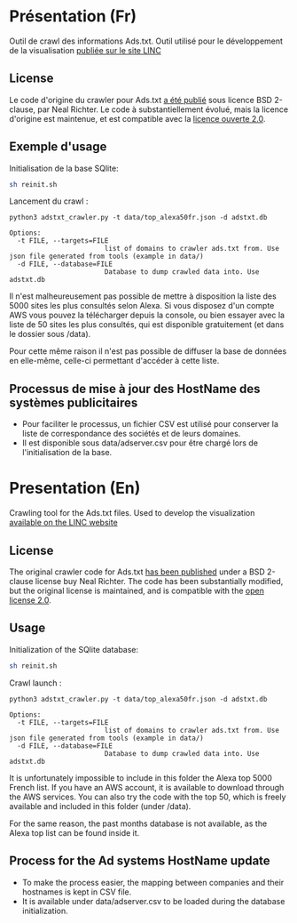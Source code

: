 # Présentation (Fr)

Outil de crawl des informations Ads.txt.  Outil utilisé pour le développement de la visualisation [publiée sur le site LINC](https://linc.cnil.fr/webpub-adstxt-sellersjson/ads_study.html)

## License
Le code d'origine du crawler pour Ads.txt [a été publié](https://github.com/InteractiveAdvertisingBureau/adstxtcrawler) sous licence BSD 2-clause, par Neal Richter. Le code à substantiellement évolué, mais la licence d'origine est maintenue, et est compatible avec la [licence ouverte 2.0](../../LICENSE.md).

## Exemple d'usage

Initialisation de la base SQlite:

``` bash
sh reinit.sh
```
Lancement du crawl :

```
python3 adstxt_crawler.py -t data/top_alexa50fr.json -d adstxt.db

Options:
  -t FILE, --targets=FILE
                        list of domains to crawler ads.txt from. Use json file generated from tools (example in data/)
  -d FILE, --database=FILE
                        Database to dump crawled data into. Use adstxt.db
```
Il n'est malheureusement pas possible de mettre à disposition la liste des 5000 sites les plus consultés selon Alexa.
Si vous disposez d'un compte AWS vous pouvez la télécharger depuis la console, ou bien essayer avec la liste de 50 sites les plus consultés, qui est disponible gratuitement (et dans le dossier sous /data).

Pour cette même raison il n'est pas possible de diffuser la base de données en elle-même, celle-ci permettant d'accéder à cette liste.

## Processus de mise à jour des HostName des systèmes publicitaires

* Pour faciliter le processus, un fichier CSV est utilisé pour conserver la liste de correspondance des sociétés et de leurs domaines.
* Il est disponible sous data/adserver.csv pour être chargé lors de l'initialisation de la base.

# Presentation (En)

Crawling tool for the Ads.txt files. Used to develop the visualization [available on the LINC website](https://linc.cnil.fr/webpub-adstxt-sellersjson/en/ads_study.html)

## License
The original crawler code for Ads.txt [has been published](https://github.com/InteractiveAdvertisingBureau/adstxtcrawler) under a BSD 2-clause license buy Neal Richter. The code has been substantially modified, but the original license is maintained, and is compatible with the [open license 2.0](../../LICENSE.md).

## Usage

Initialization of the SQlite database:

``` bash
sh reinit.sh
```
Crawl launch :

```
python3 adstxt_crawler.py -t data/top_alexa50fr.json -d adstxt.db

Options:
  -t FILE, --targets=FILE
                        list of domains to crawler ads.txt from. Use json file generated from tools (example in data/)
  -d FILE, --database=FILE
                        Database to dump crawled data into. Use adstxt.db
```
It is unfortunately impossible to include in this folder the Alexa top 5000 French list.
If you have an AWS account, it is available to download through the AWS services. You can also try the code with the top 50, which is freely available and included in this folder (under /data).

For the same reason, the past months database is not available, as the Alexa top list can be found inside it.

## Process for the Ad systems HostName update

* To make the process easier, the mapping between companies and their hostnames is kept in CSV file.
* It is available under data/adserver.csv to be loaded during the database initialization.
